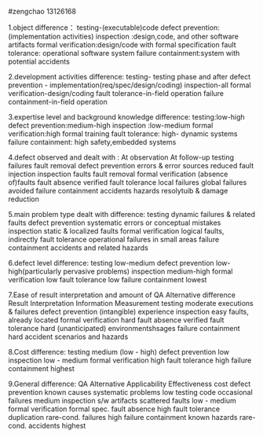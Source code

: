 #zengchao 13126168

1.object difference：
testing-(executable)code
defect prevention:(implementation activities)
inspection :design,code, and other software artifacts
formal verification:design/code with formal specification
fault tolerance: operational software system
failure containment:system with potential accidents

2.development activities difference:
testing- testing phase and after
defect prevention - implementation(req/spec/design/coding)
inspection-all
formal verification-design/coding
fault tolerance-in-field operation
failure containment-in-field operation

3.expertise level and background knowledge difference:
testing:low-high
defect prevention:medium-high
inspection :low-medium
formal verification:high formal training
fault tolerance: high- dynamic systems
failure containment: high  safety,embedded systems

4.defect observed and dealt with :
                    At observation         At follow-up
testing             failures               fault removal
defect prevention   errors & error sources reduced fault injection
inspection          faults                 fault removal
formal verification (absence of)faults     fault absence verified
fault tolerance     local failures         global failures avoided
failure containment accidents              hazards resolytuib & damage reduction

5.main problem type dealt with difference:
testing             dynamic failures & related faults
defect prevention   systematic errors or conceptual mistakes
inspection          static & localized faults
formal verification logical faults, indirectly
fault tolerance     operational failures in small areas
failure containment accidents and related hazards

6.defect level difference:
testing              low-medium
defect prevention    low-high(particularly pervasive problems)
inspection           medium-high
formal verification  low
fault tolerance      low
failure containment  lowest

7.Ease of result interpretation and amount of QA Alternative difference
                     Result Interpretation  Information Measurement
testing                moderate               executions & failures
defect prevention      (intangible)           experience
inspection             easy                   faults, already located
formal verification    hard                   fault absence verified
fault tolerance        hard                   (unanticipated) environmentshsages
failure containment    hard                   accident scenarios and hazards

8.Cost difference:
testing                    medium  (low - high)
defect prevention          low
inspection                 low - medium
formal verification        high
fault tolerance            high
failure containment        highest

9.General difference:
QA Alternative              Applicability             Effectiveness               cost
defect prevention           known causes              systematic problems         low
testing                     code                      occasional failures         medium
inspection                  s/w artifacts             scattered faults            low - medium
formal verification         formal spec.              fault absence               high
fault tolerance             duplication               rare-cond. failures         high
failure containment         known hazards             rare-cond. accidents        highest
